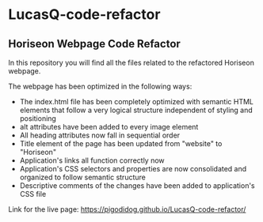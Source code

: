 # LucasQ-code-refactor

## Horiseon Webpage Code Refactor

In this repository you will find all the files related to the refactored Horiseon webpage.

The webpage has been optimized in the following ways:
- The index.html file has been completely optimized with semantic HTML elements that follow a very logical structure independent of styling and positioning
- alt attributes have been added to every image element
- All heading attributes now fall in sequential order
- Title element of the page has been updated from "website" to "Horiseon"
- Application's links all function correctly now
- Application's CSS selectors and properties are now consolidated and organized to follow semantic structure
- Descriptive comments of the changes have been added to application's CSS file


Link for the live page:
https://pigodidog.github.io/LucasQ-code-refactor/
